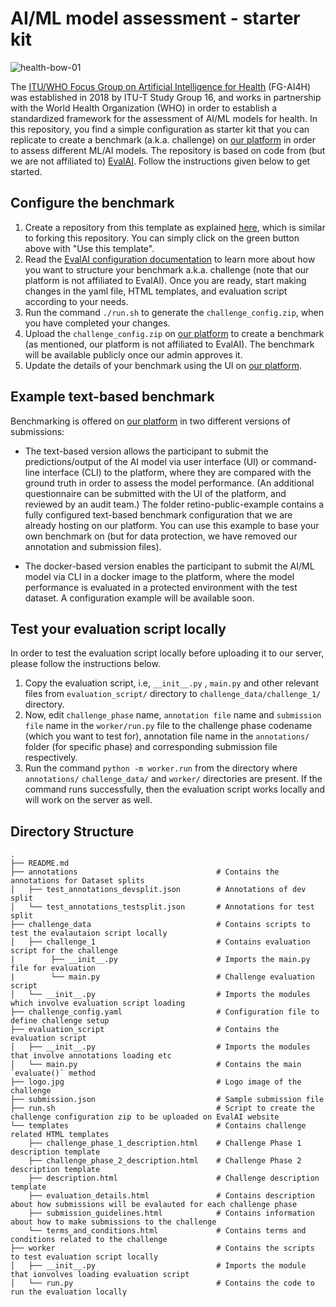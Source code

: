 # AI/ML model assessment - starter kit
![health-bow-01](https://user-images.githubusercontent.com/53757856/134309621-0fa65f0a-2310-4f22-aa03-4b0298f12cd6.png)

The [ITU/WHO Focus Group on Artificial Intelligence for Health](https://itu.int/go/fgai4h/) (FG-AI4H) was established in 2018 by ITU-T Study Group 16, and works in partnership with the World Health Organization (WHO) in order to establish a standardized framework for the assessment of AI/ML models for health. In this repository, you find a simple configuration as starter kit that you can replicate to create a benchmark (a.k.a. challenge) on [our platform](https://health.aiaudit.org) in order to assess different ML/AI models. The repository is based on code from (but we are not affiliated to) [EvalAI](https://github.com/cloud-cv/evalai). Follow the instructions given below to get started.


## Configure the benchmark

1. Create a repository from this template as explained [here](https://docs.github.com/en/repositories/creating-and-managing-repositories/creating-a-repository-from-a-template), which is similar to forking this repository. You can simply click on the green button above with "Use this template".
2. Read the [EvalAI configuration documentation](https://evalai.readthedocs.io/en/latest/configuration.html) to learn more about how you want to structure your benchmark a.k.a. challenge (note that our platform is not affiliated to EvalAI). Once you are ready, start making changes in the yaml file, HTML templates, and evaluation script according to your needs.
3. Run the command `./run.sh` to generate the `challenge_config.zip`, when you have completed your changes.
4. Upload the `challenge_config.zip` on [our platform](https://health.aiaudit.org) to create a benchmark (as mentioned, our platform is not affiliated to EvalAI). The benchmark will be available publicly once our admin approves it.
5. Update the details of your benchmark using the UI on [our platform](https://health.aiaudit.org).


## Example text-based benchmark

Benchmarking is offered on [our platform](https://health.aiaudit.org) in two different versions of submissions: 
* The text-based version allows the participant to submit the predictions/output of the AI model via user interface (UI) or command-line interface (CLI) to the platform, where they are compared with the ground truth in order to assess the model performance. (An additional questionnaire can be submitted with the UI of the platform, and reviewed by an audit team.) The folder retino-public-example contains a fully configured text-based benchmark configuration that we are already hosting on our platform. You can use this example to base your own benchmark on (but for data protection, we have removed our annotation and submission files).

* The docker-based version enables the participant to submit the AI/ML model via CLI in a docker image to the platform, where the model performance is evaluated in a protected environment with the test dataset. A configuration example will be available soon.


## Test your evaluation script locally

In order to test the evaluation script locally before uploading it to our server, please follow the instructions below.
1. Copy the evaluation script, i.e, `__init__.py` , `main.py` and other relevant files from `evaluation_script/` directory to `challenge_data/challenge_1/` directory.
2. Now, edit `challenge_phase` name, `annotation file` name and `submission file` name in the `worker/run.py` file to the challenge phase codename (which you want to test for), annotation file name in the `annotations/` folder (for specific phase) and corresponding submission file respectively.
3. Run the command `python -m worker.run` from the directory where `annotations/` `challenge_data/` and `worker/` directories are present. If the command runs successfully, then the evaluation script works locally and will work on the server as well.

## Directory Structure

```
.
├── README.md
├── annotations                               # Contains the annotations for Dataset splits
│   ├── test_annotations_devsplit.json        # Annotations of dev split
│   └── test_annotations_testsplit.json       # Annotations for test split
├── challenge_data                            # Contains scripts to test the evalautaion script locally
│   ├── challenge_1                           # Contains evaluation script for the challenge
|        ├── __init__.py                      # Imports the main.py file for evaluation
|        └── main.py                          # Challenge evaluation script
│   └── __init__.py                           # Imports the modules which involve evaluation script loading
├── challenge_config.yaml                     # Configuration file to define challenge setup
├── evaluation_script                         # Contains the evaluation script
│   ├── __init__.py                           # Imports the modules that involve annotations loading etc
│   └── main.py                               # Contains the main `evaluate()` method
├── logo.jpg                                  # Logo image of the challenge
├── submission.json                           # Sample submission file
├── run.sh                                    # Script to create the challenge configuration zip to be uploaded on EvalAI website
└── templates                                 # Contains challenge related HTML templates
    ├── challenge_phase_1_description.html    # Challenge Phase 1 description template
    ├── challenge_phase_2_description.html    # Challenge Phase 2 description template
    ├── description.html                      # Challenge description template
    ├── evaluation_details.html               # Contains description about how submissions will be evalauted for each challenge phase
    ├── submission_guidelines.html            # Contains information about how to make submissions to the challenge
    └── terms_and_conditions.html             # Contains terms and conditions related to the challenge
├── worker                                    # Contains the scripts to test evaluation script locally
│   ├── __init__.py                           # Imports the module that ionvolves loading evaluation script
│   └── run.py                                # Contains the code to run the evaluation locally
```
